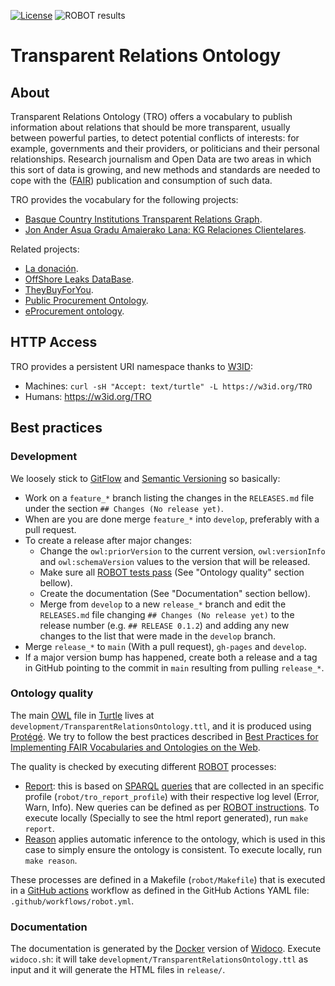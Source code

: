 [![License](https://img.shields.io/badge/license-Apache2.0-blue.svg)](https://opensource.org/licenses/Apache-2.0)
![ROBOT results](https://github.com/mikel-egana-aranguren/Transparent-Relations-Ontology/actions/workflows/robot.yml/badge.svg)

# Transparent Relations Ontology

## About

Transparent Relations Ontology (TRO) offers a vocabulary to publish information about relations that should be more transparent, usually between powerful parties, to detect potential conflicts of interests: for example, governments and their providers, or politicians and their personal relationships. Research journalism and Open Data are two areas in which this sort of data is growing, and new methods and standards are needed to cope with the ([FAIR](https://www.go-fair.org/fair-principles/)) publication and consumption of such data.

TRO provides the vocabulary for the following projects:

* [Basque Country Institutions Transparent Relations Graph](https://github.com/mikel-egana-aranguren/BasqueCountryInstitutionsTransparentRelationsGraph).
* [Jon Ander Asua Gradu Amaierako Lana: KG Relaciones Clientelares](https://github.com/JonAnderAsua/TFG-KG-RelacionesClientelares).

Related projects:

* [La donación](https://ladonacion.es/).
* [OffShore Leaks DataBase](https://offshoreleaks.icij.org/).
* [TheyBuyForYou](https://github.com/TBFY).
* [Public Procurement Ontology](http://contsem.unizar.es/def/sector-publico/pproc).
* [eProcurement ontology](https://joinup.ec.europa.eu/collection/eprocurement/solution/eprocurement-ontology).

## HTTP Access

TRO provides a persistent URI namespace thanks to [W3ID](https://github.com/perma-id/w3id.org/tree/master/TRO):

* Machines: `curl -sH "Accept: text/turtle" -L https://w3id.org/TRO`
* Humans: https://w3id.org/TRO

## Best practices

### Development

We loosely stick to [GitFlow](https://nvie.com/posts/a-successful-git-branching-model/) and [Semantic Versioning](https://semver.org/) so basically:

* Work on a `feature_*` branch listing the changes in the `RELEASES.md` file under the section `## Changes (No release yet)`.
* When are you are done merge `feature_*` into `develop`, preferably with a pull request.
* To create a release after major changes:
  * Change the `owl:priorVersion` to the current version, `owl:versionInfo` and `owl:schemaVersion` values to the version that will be released.
  * Make sure all [ROBOT tests pass](https://github.com/mikel-egana-aranguren/Transparent-Relations-Ontology/actions) (See "Ontology quality" section bellow).
  * Create the documentation (See "Documentation" section bellow).
  * Merge from `develop` to a new `release_*` branch and edit the `RELEASES.md` file changing `## Changes (No release yet)` to the release number (e.g. `## RELEASE 0.1.2`) and adding any new changes to the list that were made in the `develop` branch.
* Merge `release_*` to `main` (With a pull request), `gh-pages` and `develop`.
* If a major version bump has happened, create both a release and a tag in GitHub pointing to the commit in `main` resulting from pulling `release_*`.

### Ontology quality

The main [OWL](ontology) file in [Turtle](https://www.w3.org/TR/turtle/) lives at `development/TransparentRelationsOntology.ttl`, and it is produced using [Protégé](https://protege.stanford.edu/). We try to follow the best practices described in [Best Practices for Implementing FAIR Vocabularies and Ontologies on the Web](https://arxiv.org/abs/2003.13084).

The quality is checked by executing different [ROBOT](https://github.com/ontodev/robot) processes:

* [Report](http://robot.obolibrary.org/report#report-level-error): this is based on [SPARQL](https://www.w3.org/TR/sparql11-query/) [queries](http://robot.obolibrary.org/report_queries/) that are collected in an specific profile (`robot/tro_report_profile`) with their respective log level (Error, Warn, Info). New queries can be defined as per [ROBOT instructions](http://robot.obolibrary.org/report#profiles). To execute locally (Specially to see the html report generated), run `make report`.
* [Reason](http://robot.obolibrary.org/reason) applies automatic inference to the ontology, which is used in this case to simply ensure the ontology is consistent. To execute locally, run `make reason`.

These processes are defined in a Makefile (`robot/Makefile`) that is executed in a [GitHub actions](https://github.com/mikel-egana-aranguren/Transparent-Relations-Ontology/actions) workflow as defined in the GitHub Actions YAML file: `.github/workflows/robot.yml`.

### Documentation

The documentation is generated by the [Docker](https://www.docker.com/) version of [Widoco](https://dgarijo.github.io/Widoco/). Execute `widoco.sh`: it will take `development/TransparentRelationsOntology.ttl` as input and it will generate the HTML files in `release/`.
